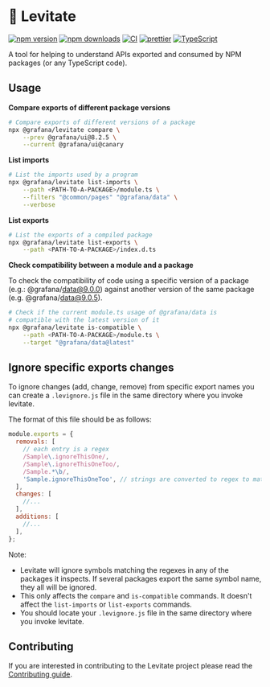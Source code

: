 # 🔮 Levitate

[![npm version][npm-badge]][npm-url]
[![npm downloads][downloads-badge]][npm-url]
[![CI][build-badge]][build-url]
[![prettier][prettier-badge]][prettier-url]
[![TypeScript][typescript-badge]][typescript-url]

A tool for helping to understand APIs exported and consumed by NPM packages (or any TypeScript code).

## Usage

**Compare exports of different package versions**

```bash
# Compare exports of different versions of a package
npx @grafana/levitate compare \
    --prev @grafana/ui@8.2.5 \
    --current @grafana/ui@canary
```

**List imports**

```bash
# List the imports used by a program
npx @grafana/levitate list-imports \
    --path <PATH-TO-A-PACKAGE>/module.ts \
    --filters "@common/pages" "@grafana/data" \
    --verbose
```

**List exports**

```bash
# List the exports of a compiled package
npx @grafana/levitate list-exports \
    --path <PATH-TO-A-PACKAGE>/index.d.ts
```

**Check compatibility between a module and a package**

To check the compatibility of code using a specific version of a package (e.g.: @grafana/data@9.0.0)
against another version of the same package (e.g. @grafana/data@9.0.5).

```bash
# Check if the current module.ts usage of @grafana/data is
# compatible with the latest version of it
npx @grafana/levitate is-compatible \
    --path <PATH-TO-A-PACKAGE>/module.ts \
    --target "@grafana/data@latest"
```

## Ignore specific exports changes

To ignore changes (add, change, remove) from specific export names you can create a `.levignore.js` file in the same directory where you invoke levitate.

The format of this file should be as follows:

```javascript
module.exports = {
  removals: [
    // each entry is a regex
    /Sample\.ignoreThisOne/,
    /Sample\.ignoreThisOneToo/,
    /Sample.*\b/,
    'Sample.ignoreThisOneToo', // strings are converted to regex to match exact
  ],
  changes: [
    //...
  ],
  additions: [
    //...
  ],
};
```

Note:

- Levitate will ignore symbols matching the regexes in any of the packages it inspects. If several packages export the same symbol name, they all will be ignored.
- This only affects the `compare` and `is-compatible` commands. It doesn't affect the `list-imports` or `list-exports` commands.
- You should locate your `.levignore.js` file in the same directory where you invoke levitate.

## Contributing

If you are interested in contributing to the Levitate project please read the [Contributing guide](https://github.com/grafana/levitate/blob/HEAD/CONTRIBUTING.md).

[npm-url]: https://www.npmjs.com/package/@grafana/levitate
[npm-badge]: https://img.shields.io/npm/v/@grafana/levitate.svg
[downloads-badge]: https://img.shields.io/npm/dm/@grafana/levitate.svg?color=blue
[build-badge]: https://github.com/grafana/levitate/actions/workflows/ci.yml/badge.svg
[build-url]: https://github.com/grafana/levitate/actions/workflows/ci.yml
[typescript-badge]: https://badges.frapsoft.com/typescript/code/typescript.svg?v=101
[typescript-url]: https://github.com/microsoft/TypeScript
[prettier-badge]: https://img.shields.io/badge/code_style-prettier-ff69b4.svg
[prettier-url]: https://github.com/prettier/prettier
